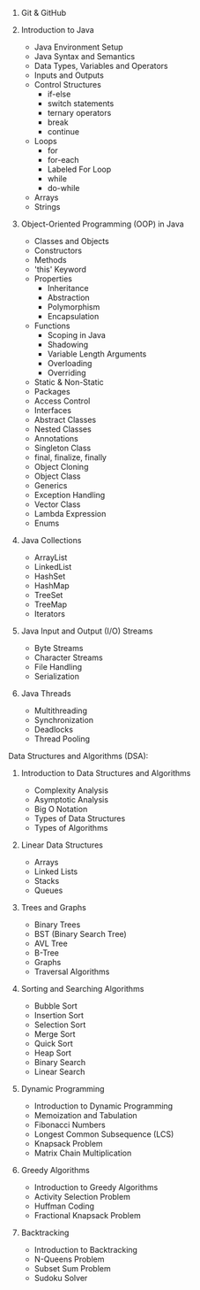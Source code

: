 1.  Git & GitHub
2.  Introduction to Java

    -   Java Environment Setup
    -   Java Syntax and Semantics
    -   Data Types, Variables and Operators
    -   Inputs and Outputs
    -   Control Structures
        -   if-else
        -   switch statements
        -   ternary operators
        -   break
        -   continue
    -   Loops
        -   for
        -   for-each
        -   Labeled For Loop
        -   while
        -   do-while
    -   Arrays
    -   Strings
3.  Object-Oriented Programming (OOP) in Java

    -   Classes and Objects
    -   Constructors
    -   Methods
    -   'this' Keyword
    -   Properties
        -   Inheritance
        -   Abstraction
        -   Polymorphism
        -   Encapsulation
    -   Functions
        -   Scoping in Java
        -   Shadowing
        -   Variable Length Arguments
        -   Overloading
        -   Overriding
    -   Static & Non-Static
    -   Packages
    -   Access Control
    -   Interfaces
    -   Abstract Classes
    -   Nested Classes
    -   Annotations
    -   Singleton Class
    -   final, finalize, finally
    -   Object Cloning
    -   Object Class
    -   Generics
    -   Exception Handling
    -   Vector Class
    -   Lambda Expression
    -   Enums
4.  Java Collections

    -   ArrayList
    -   LinkedList
    -   HashSet
    -   HashMap
    -   TreeSet
    -   TreeMap
    -   Iterators
5.  Java Input and Output (I/O) Streams

    -   Byte Streams
    -   Character Streams
    -   File Handling
    -   Serialization
6.  Java Threads

    -   Multithreading
    -   Synchronization
    -   Deadlocks
    -   Thread Pooling

Data Structures and Algorithms (DSA):

1.  Introduction to Data Structures and Algorithms

    -   Complexity Analysis
    -   Asymptotic Analysis
    -   Big O Notation
    -   Types of Data Structures
    -   Types of Algorithms
2.  Linear Data Structures

    -   Arrays
    -   Linked Lists
    -   Stacks
    -   Queues
3.  Trees and Graphs

    -   Binary Trees
    -   BST (Binary Search Tree)
    -   AVL Tree
    -   B-Tree
    -   Graphs
    -   Traversal Algorithms
4.  Sorting and Searching Algorithms

    -   Bubble Sort
    -   Insertion Sort
    -   Selection Sort
    -   Merge Sort
    -   Quick Sort
    -   Heap Sort
    -   Binary Search
    -   Linear Search
5.  Dynamic Programming

    -   Introduction to Dynamic Programming
    -   Memoization and Tabulation
    -   Fibonacci Numbers
    -   Longest Common Subsequence (LCS)
    -   Knapsack Problem
    -   Matrix Chain Multiplication
6.  Greedy Algorithms

    -   Introduction to Greedy Algorithms
    -   Activity Selection Problem
    -   Huffman Coding
    -   Fractional Knapsack Problem
7.  Backtracking

    -   Introduction to Backtracking
    -   N-Queens Problem
    -   Subset Sum Problem
    -   Sudoku Solver